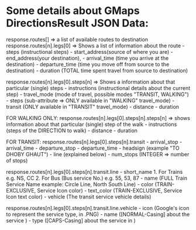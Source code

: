 Some details about GMaps DirectionsResult JSON Data:
========================================================
response.routes[] => a list of available routes to destination
response.routes[n].legs[0] 
=> Shows a list of information about the route
	- steps (instructional steps)
	- start_address(source of where you are)
	- end_address(your destination),
    - arrival_time (time you arrive at the destination)
	- departure_time (time you move off from source to the destination)
	- duration (TOTAL time spent travel from source to destination)
	
response.routes[n].legs[0].steps[n]
=> Shows a information about that particular (single) steps
	- instructions (instructional details about the current step)
	- travel_mode (mode of travel, possible modes "TRANSIT, WALKING")
	- steps (sub-attribute => ONLY available in "WALKING" travel_mode)
	- transit (ONLY available in "TRANSIT" travel_mode)
	- distance
	- duration
	
FOR WALKING ONLY:
response.routes[n].legs[0].steps[n].steps[n]
=> shows information about that particular (single) step of the walk
	- instructions (steps of the DIRECTION to walk)
	- distance
	- duration
	
FOR TRANSIT:
response.routes[n].legs[0].steps[n].transit
	- arrival_stop
	- arrival_time
	- departure_stop
	- departure_time
	- headsign (example "TO DHOBY GHAUT")
	- line (explained below)
	- num_stops (INTEGER => number of stops)

response.routes[n].legs[0].steps[n].transit.line
		- short_name 
			1. For Trains e.g. NS, CC
			2. For Bus (Bus service No.) e.g. 55, 53, 87
		- name (FULL Train Service Name example: Circle Line, North South Line)
		- color (TRAIN-EXCLUSIVE, Service Icon color)
		- text_color (TRAIN-EXCLUSIVE, Service Icon text color)
		- vehicle (The transit service vehicle details)

response.routes[n].legs[0].steps[n].transit.line.vehicle
	- icon (Google's icon to represent the service type, in .PNG)
	- name ([NORMAL-Casing] about the service )
	- type ([CAPS-Casing] about the service in )
